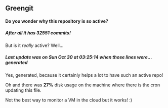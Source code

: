 ## Greengit

#### Do you wonder why this repository is so active?

##### After all it has 32551 commits!

But is it *really* active? Well...

##### Last update was on Sun Oct 30 at 03:25:14 when those lines were... generated

Yes, generated, because it certainly helps a lot to have such an active repo!

Oh and there was **27%** disk usage on the machine
where there is the cron updating this file.

Not the best way to monitor a VM in the cloud but it works! :)

